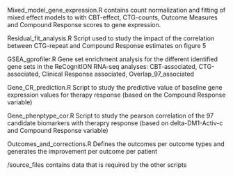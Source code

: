 Mixed_model_gene_expression.R contains count normalization and fitting of mixed effect models to with CBT-effect, 
CTG-counts, Outcome Measures and Compound Response scores to gene expression.

Residual_fit_analysis.R Script used to study the impact of the correlation between CTG-repeat and Compound Response estimates
on figure 5

GSEA_gprofiler.R Gene set enrichment analysis for the different identified gene sets in the ReCognitION RNA-seq analyses:
CBT-associated, CTG-associated, Clinical Response associated, Overlap_97_associated

Gene_CR_prediction.R Script to study the predictive value of baseline gene expression values for therapy response (based on the Compound Response variable)

Gene_phenptype_cor.R Script to study the pearson correlation of the 97 candidate biomarkers with therapry response (based on delta-DM1-Activ-c and Compound Response variable)

Outcomes_and_corrections.R Defines the outcomes per outcome types and generates the improvement per outcome per patient

/source_files contains data that is required by the other scripts
